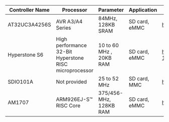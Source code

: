| Controller Name  | Processor | Parameter | Application | link |
| ------------- | ------------- | ------------- | ------------- | ------------- |
| AT32UC3A4256S  | AVR A3/A4 Series  | 84MHz, 128KB SRAM | SD card, eMMC | https://www.microchip.com/wwwproducts/en/AT32uc3a4256s |
| Hyperstone S6 | High performance 32-Bit Hyperstone RISC microprocessor  | 10 to 60 MHz , 20KB RAM | SD card, eMMC | https://www.hyperstone.com/en/SD-MMC-Controller-NAND-Flash-S6-1901.html |
| SDIO101A | Not provided  | 25 to 52 MHz  | SD card, MMC | https://www.nxp.com/docs/en/data-sheet/SDIO101A.pdf |
| AM1707  | ARM926EJ-S™ RISC Core  | 375/456-MHz, 128KB RAM | SD card, eMMC | https://www.mouser.com/catalog/specsheets/texas%20instruments_am1707.pdf |
